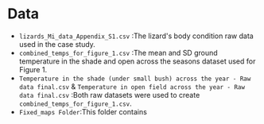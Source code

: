 # **Data**
- `lizards_Mi_data_Appendix_S1.csv` :The lizard's body condition raw data used in the case study.
- `combined_temps_for_figure_1.csv` :The mean and SD ground temperature in the shade and open across the seasons dataset used for Figure 1.
- `Temperature in the shade (under small bush) across the year - Raw data final.csv` & `Temperature in open field across the year - Raw data final.csv` :Both raw datasets were used to create `combined_temps_for_figure_1.csv`.
- `Fixed_maps Folder`:This folder contains 
